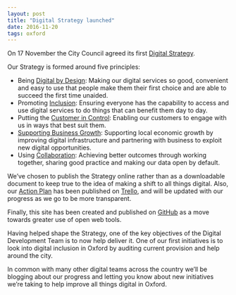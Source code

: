 ```yaml
---
layout: post
title: "Digital Strategy launched"
date: 2016-11-20
tags: oxford
---
```


On 17 November the City Council agreed its first [Digital Strategy](https://oxfordcitycouncil.github.io/strategy/index.html).

Our Strategy is formed around five principles:

*   Being [Digital by Design](https://oxfordcitycouncil.github.io/strategy/digital-by-design.html): Making our digital services so good, convenient and easy to use that people make them their first choice and are able to succeed the first time unaided.
*   Promoting [Inclusion](https://oxfordcitycouncil.github.io/strategy/inclusion.html): Ensuring everyone has the capability to access and use digital services to do things that can benefit them day to day.
*   Putting the [Customer in Control](https://oxfordcitycouncil.github.io/strategy/customer-in-control.html): Enabling our customers to engage with us in ways that best suit them.
*   [Supporting Business Growth](https://oxfordcitycouncil.github.io/strategy/supporting-business-growth.html): Supporting local economic growth by improving digital infrastructure and partnering with business to exploit new digital opportunities.
*   Using [Collaboration](https://oxfordcitycouncil.github.io/strategy/collaboration.html): Achieving better outcomes through working together, sharing good practice and making our data open by default.

We’ve chosen to publish the Strategy online rather than as a downloadable document to keep true to the idea of making a shift to all things digital. Also, our [Action Plan](https://oxfordcitycouncil.github.io/strategy/action-plan.html) has been published on [Trello](https://trello.com), and will be updated with our progress as we go to be more transparent.

Finally, this site has been created and published on [GitHub](https://github.com/OxfordCityCouncil) as a move towards greater use of open web tools.

Having helped shape the Strategy, one of the key objectives of the Digital Development Team is to now help deliver it. One of our first initiatives is to look into digital inclusion in Oxford by auditing current provision and help around the city.

In common with many other digital teams across the country we’ll be blogging about our progress and letting you know about new initiatives we’re taking to help improve all things digital in Oxford.
